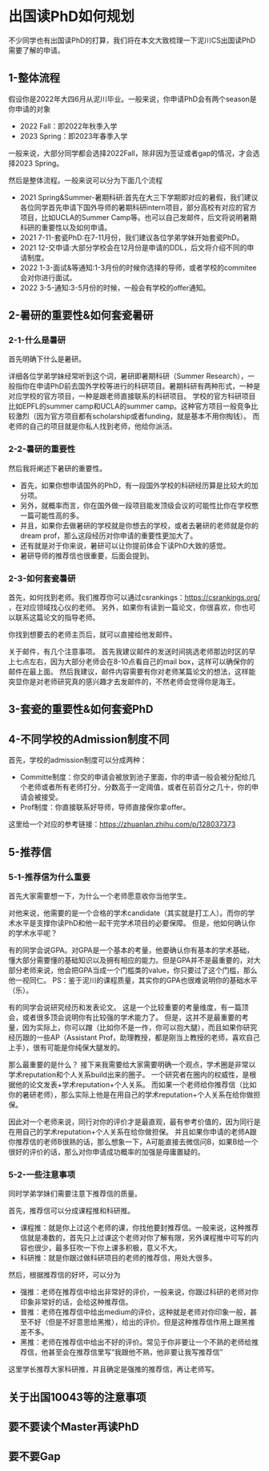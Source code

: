 # 出国读PhD如何规划

不少同学也有出国读PhD的打算，我们将在本文大致梳理一下泥川CS出国读PhD需要了解的申请。

## 1-整体流程

假设你是2022年大四6月从泥川毕业。一般来说，你申请PhD会有两个season是你申请的对象

- 2022 Fall：即2022年秋季入学
- 2023 Spring：即2023年春季入学

一般来说，大部分同学都会选择2022Fall，除非因为签证或者gap的情况，才会选择2023 Spring。

然后是整体流程。一般来说可以分为下面几个流程

- 2021 Spring&Summer-暑期科研:首先在大三下学期即对应的暑假，我们建议各位同学首先申请下国外导师的暑期科研intern项目，部分高校有对应的官方项目，比如UCLA的Summer Camp等。也可以自己发邮件，后文将说明暑期科研的重要性以及如何申请。
- 2021 7-11-套瓷PhD:在7-11月份，我们建议各位学弟学妹开始套瓷PhD。
- 2021 12-交申请:大部分学校会在12月份是申请的DDL，后文将介绍不同的申请制度。
- 2022 1-3-面试&等通知:1-3月份的时候你选择的导师，或者学校的commitee会对你进行面试。
- 2022 3-5-通知:3-5月份的时候，一般会有学校的offer通知。

## 2-暑研的重要性&如何套瓷暑研

### 2-1-什么是暑研

首先明确下什么是暑研。

详细各位学弟学妹经常听到这个词，暑研即暑期科研（Summer Research），一般指你在申请PhD前去国外学校等进行的科研项目。暑期科研有两种形式，一种是对应学校的官方项目，一种是跟老师直接联系的科研项目。
学校的官方科研项目比如EPFL的summer camp和UCLA的summer camp。这种官方项目一般竞争比较激烈（因为官方项目都有scholarship或者funding，就是基本不用你掏钱）。
而老师的自己的项目就是你私人找到老师，他给你派活。

### 2-2-暑研的重要性

然后我将阐述下暑研的重要性。
- 首先，如果你想申请国外的PhD，有一段国外学校的科研经历算是比较大的加分项。
- 另外，就概率而言，你在国外做一段项目能发顶级会议的可能性比你在学校憋一篇可能性高的多。
- 并且，如果你去做暑研的学校就是你想去的学校，或者去暑研的老师就是你的dream prof，那么这段经历对你申请的重要性更加大了。
- 还有就是对于你来说，暑研可以让你提前体会下读PhD大致的感觉。
- 暑研导师的推荐信也很重要，后面会提到。

### 2-3-如何套瓷暑研

首先，如何找到老师。我们推荐你可以通过csrankings：https://csrankings.org/ ，在对应领域找心仪的老师。
另外，如果你有读到一篇论文，你很喜欢，你也可以联系这篇论文的指导老师。

你找到想要去的老师主页后，就可以直接给他发邮件。

关于邮件，有几个注意事项。
首先我建议邮件的发送时间挑选老师那边时区的早上七点左右，因为大部分老师会在8-10点看自己的mail box，这样可以确保你的邮件在最上面。
然后我建议，邮件内容需要有你对老师某篇论文的想法，这样能突显你是对老师研究真的感兴趣才去发邮件的，不然老师会觉得你是海王。

## 3-套瓷的重要性&如何套瓷PhD



## 4-不同学校的Admission制度不同

首先，学校的admission制度可以分成两种：
- Committe制度：你交的申请会被放到池子里面，你的申请一般会被分配给几个老师或者所有老师打分，分数高于一定阈值，或者在前百分之几十，你的申请会被接受。
- Prof制度：你直接联系好导师，导师直接保你拿offer。

这里给一个对应的参考链接：https://zhuanlan.zhihu.com/p/128037373

## 5-推荐信

### 5-1-推荐信为什么重要

首先大家需要想一下，为什么一个老师愿意收你当他学生。

对他来说，他需要的是一个合格的学术candidate（其实就是打工人）。而你的学术水平是支撑你读PhD和他一起干完学术项目的必要保障。
但是，他如何确认你的学术水平呢？

有的同学会说GPA。对GPA是一个基本的考量，他要确认你有基本的学术基础，懂大部分需要懂的基础知识以及拥有相应的能力。但是GPA并不是最重要的，对大部分老师来说，他会把GPA当成一个门槛类的value，你只要过了这个门槛，那么他一视同仁。
PS：鉴于泥川的课程质量，其实你的GPA也很难说明你的基础水平（乐）。

有的同学会说研究经历和发表论文。
这是一个比较重要的考量维度，有一篇顶会，或者很多顶会说明你有比较强的学术能力了。
但是，这并不是最重要的考量，因为实际上，你可以蹭（比如你不是一作，你可以抱大腿），而且如果你研究经历跟的一些AP（Assistant Prof，助理教授，都是刚当上教授的老师，喜欢自己上手），很有可能是你纯保大腿发的。

那么最重要的是什么？
接下来我需要给大家需要明确一个观点，学术圈是非常以学术reputation和个人关系build出来的圈子。
一个研究者在圈内的权威性，是根据他的论文发表+学术reputation+个人关系。
而如果一个老师给你推荐信（比如你的暑研老师），那么实际上他是在用自己的学术reputation+个人关系在给你做担保。

因此对一个老师来说，同行对你的评价才是最直观，最有参考价值的，因为同行是在用自己的学术reputation+个人关系在给你做担保。
并且如果你申请的老师A跟你推荐信的老师B很熟的话，那么想象一下，A可能直接去微信问B，如果B给一个很好的评价的话，那么对你申请成功概率的加强是毋庸置疑的。

### 5-2-一些注意事项

同时学弟学妹们需要注意下推荐信的质量。

首先，推荐信可以分成课程推和科研推。
- 课程推：就是你上过这个老师的课，你找他要封推荐信。一般来说，这种推荐信就是凑数的，首先只上过课这个老师对你了解有限，另外课程推中可写的内容也很少，最多狂吹一下你上课多积极，意义不大。
- 科研推：就是你跟过做科研项目的老师的推荐信，用处大很多。

然后，根据推荐信的好坏，可以分为
- 强推：老师在推荐信中给出非常好的评价，一般来说，你跟过科研的老师对你印象非常好的话，会给这种推荐信。
- 普推：老师在推荐信中给出medium的评价，这种就是老师对你印象一般，甚至不好（但是不好意思给黑推），给出的评价。但是这种推荐信作用上跟黑推差不多。
- 黑推：老师在推荐信中给出不好的评价。常见于你非要让一个不熟的老师给推荐信，他甚至会在推荐信里写“我跟他不熟，他非要让我写推荐信”

这里学长推荐大家科研推，并且确定是强推的推荐信，再让老师写。

## 关于出国10043等的注意事项

## 要不要读个Master再读PhD

## 要不要Gap